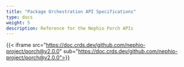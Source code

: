 ```yaml
---
title: "Package Orchestration API Specifications"
type: docs
weight: 5
description: Reference for the Nephio Porch APIs
---
```

{{< iframe src="https://doc.crds.dev/github.com/nephio-project/porch@v2.0.0" sub="https://doc.crds.dev/github.com/nephio-project/porch@v2.0.0">}}
